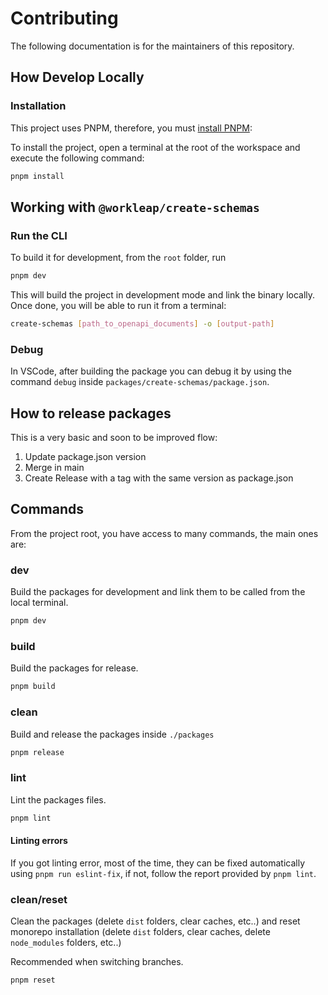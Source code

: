 # Contributing

The following documentation is for the maintainers of this repository.

## How Develop Locally

### Installation

This project uses PNPM, therefore, you must [install PNPM](https://pnpm.io/installation):

To install the project, open a terminal at the root of the workspace and execute the following command:

```bash
pnpm install
```

## Working with `@workleap/create-schemas`

### Run the CLI

To build it for development, from the `root` folder, run

```bash
pnpm dev
```

This will build the project in development mode and link the binary locally. Once done, you will be able to run it from a terminal:

```bash
create-schemas [path_to_openapi_documents] -o [output-path]
```

### Debug

In VSCode, after building the package you can debug it by using the command `debug` inside `packages/create-schemas/package.json`.

## How to release packages

This is a very basic and soon to be improved flow:

1. Update package.json version
2. Merge in main
3. Create Release with a tag with the same version as package.json

## Commands

From the project root, you have access to many commands, the main ones are:

### dev

Build the packages for development and link them to be called from the local terminal.

```bash
pnpm dev
```

### build

Build the packages for release.

```bash
pnpm build
```

### clean

Build and release the packages inside `./packages`

```bash
pnpm release
```

### lint

Lint the packages files.

```bash
pnpm lint
```

#### Linting errors

If you got linting error, most of the time, they can be fixed automatically using `pnpm run eslint-fix`, if not, follow the report provided by `pnpm lint`.

### clean/reset

Clean the packages (delete `dist` folders, clear caches, etc..) and reset monorepo installation (delete `dist` folders, clear caches, delete `node_modules` folders, etc..)

Recommended when switching branches.

```bash
pnpm reset
```
